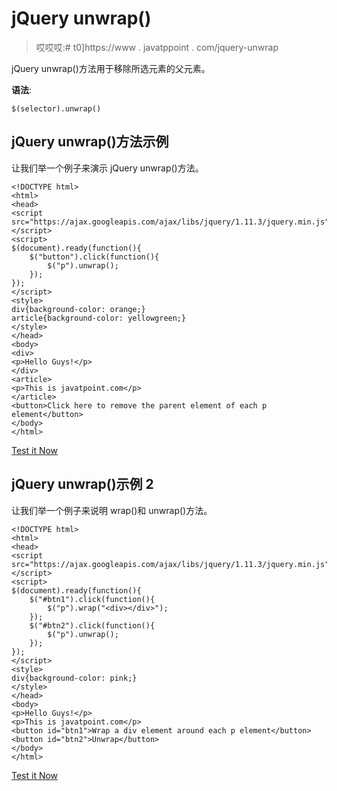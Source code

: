 # jQuery unwrap()

> 哎哎哎:# t0]https://www . javatppoint . com/jquery-unwrap

jQuery unwrap()方法用于移除所选元素的父元素。

**语法**:

```
$(selector).unwrap() 

```

## jQuery unwrap()方法示例

让我们举一个例子来演示 jQuery unwrap()方法。

```
<!DOCTYPE html>
<html>
<head>
<script src="https://ajax.googleapis.com/ajax/libs/jquery/1.11.3/jquery.min.js"></script>
<script>
$(document).ready(function(){
    $("button").click(function(){
        $("p").unwrap();
    });
});
</script>
<style>
div{background-color: orange;}
article{background-color: yellowgreen;}
</style>
</head>
<body>
<div>
<p>Hello Guys!</p>
</div>
<article>
<p>This is javatpoint.com</p>
</article>
<button>Click here to remove the parent element of each p element</button>
</body>
</html>

```

[Test it Now](https://www.javatpoint.com/oprweb/test.jsp?filename=jqueryunwrap1)

## jQuery unwrap()示例 2

让我们举一个例子来说明 wrap()和 unwrap()方法。

```
<!DOCTYPE html>
<html>
<head>
<script src="https://ajax.googleapis.com/ajax/libs/jquery/1.11.3/jquery.min.js"></script>
<script>
$(document).ready(function(){
    $("#btn1").click(function(){
        $("p").wrap("<div></div>");
    });
    $("#btn2").click(function(){
        $("p").unwrap();
    });
});
</script>
<style>
div{background-color: pink;}
</style>
</head>
<body>
<p>Hello Guys!</p>
<p>This is javatpoint.com</p>
<button id="btn1">Wrap a div element around each p element</button>
<button id="btn2">Unwrap</button>
</body>
</html>

```

[Test it Now](https://www.javatpoint.com/oprweb/test.jsp?filename=jqueryunwrap2)